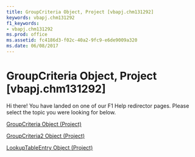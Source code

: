 ```yaml
---
title: GroupCriteria Object, Project [vbapj.chm131292]
keywords: vbapj.chm131292
f1_keywords:
- vbapj.chm131292
ms.prod: office
ms.assetid: fc4186d3-f02c-40a2-9fc9-e6de9009a320
ms.date: 06/08/2017
---
```



# GroupCriteria Object, Project [vbapj.chm131292]

Hi there! You have landed on one of our F1 Help redirector pages. Please select the topic you were looking for below.

[GroupCriteria Object (Project)](http://msdn.microsoft.com/library/b19beefb-bfe2-54ba-0835-11624e92bafc%28Office.15%29.aspx)

[GroupCriteria2 Object (Project)](http://msdn.microsoft.com/library/ac785cc4-dbe3-0b1d-d1f1-6d45c93bfb1d%28Office.15%29.aspx)

[LookupTableEntry Object (Project)](http://msdn.microsoft.com/library/5be081fa-6f4e-9571-e1e2-c4652871b756%28Office.15%29.aspx)

